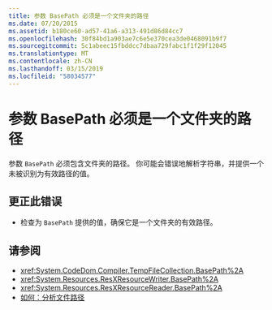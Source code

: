 ```yaml
---
title: 参数 BasePath 必须是一个文件夹的路径
ms.date: 07/20/2015
ms.assetid: b180ce60-ad57-41a6-a313-491d86d84cc7
ms.openlocfilehash: 30f84bd1a903ae7c6e5e370cea3de0468091b9f7
ms.sourcegitcommit: 5c1abeec15fbddcc7dbaa729fabc1f1f29f12045
ms.translationtype: MT
ms.contentlocale: zh-CN
ms.lasthandoff: 03/15/2019
ms.locfileid: "58034577"
---
```

# <a name="argument-basepath-must-be-a-path-to-a-folder"></a>参数 BasePath 必须是一个文件夹的路径
参数 `BasePath` 必须包含文件夹的路径。 你可能会错误地解析字符串，并提供一个未被识别为有效路径的值。  
  
## <a name="to-correct-this-error"></a>更正此错误  
  
-   检查为 `BasePath` 提供的值，确保它是一个文件夹的有效路径。  
  
## <a name="see-also"></a>请参阅

- <xref:System.CodeDom.Compiler.TempFileCollection.BasePath%2A>
- <xref:System.Resources.ResXResourceWriter.BasePath%2A>
- <xref:System.Resources.ResXResourceReader.BasePath%2A>
- [如何：分析文件路径](../../visual-basic/developing-apps/programming/drives-directories-files/how-to-parse-file-paths.md)

